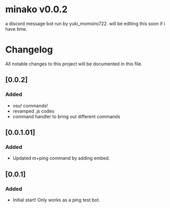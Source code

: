 # minako v0.0.2
a discord message bot run by yuki_momoiro722. will be editing this soon if i have time.

# Changelog

All notable changes to this project will be documented in this file.

## [0.0.2]

### Added 

+ osu! commands!
+ revamped .js codes
+ command handler to bring out different commands

## [0.0.1.01]

### Added 

+ Updated m+ping command by adding embed.

## [0.0.1]

### Added 

- Initial start! Only works as a ping test bot.
